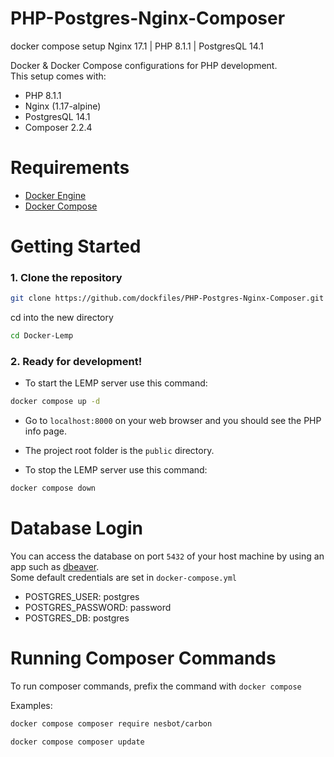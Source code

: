 # PHP-Postgres-Nginx-Composer

docker compose setup Nginx 17.1 | PHP 8.1.1 | PostgresQL 14.1

Docker & Docker Compose configurations for PHP development.  
This setup comes with:

- PHP 8.1.1
- Nginx (1.17-alpine)
- PostgresQL 14.1
- Composer 2.2.4

# Requirements

- [Docker Engine](https://www.docker.com)
- [Docker Compose](https://docs.docker.com/compose/install/)

# Getting Started

### 1. Clone the repository

```bash
git clone https://github.com/dockfiles/PHP-Postgres-Nginx-Composer.git Docker-Lemp
```

cd into the new directory

```bash
cd Docker-Lemp
```

### 2. Ready for development!

- To start the LEMP server use this command:

```bash
docker compose up -d
```

- Go to `localhost:8000` on your web browser and you should see the PHP info page.

- The project root folder is the `public` directory.

- To stop the LEMP server use this command:

```bash
docker compose down
```

# Database Login

You can access the database on port `5432` of your host machine by using an app such as [dbeaver](https://dbeaver.io/).  
Some default credentials are set in `docker-compose.yml`

- POSTGRES_USER: postgres
- POSTGRES_PASSWORD: password
- POSTGRES_DB: postgres


# Running Composer Commands

To run composer commands, prefix the command with `docker compose`

Examples:
```bash
docker compose composer require nesbot/carbon
```

```bash
docker compose composer update
```
